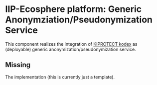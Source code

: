 # IIP-Ecosphere platform: Generic Anonymziation/Pseudonymization Service

This component realizes the integration of [KIPROTECT kodex]() as (deployable) generic anonymization/pseudonymization service.

## Missing

The implementation (this is currently just a template).

